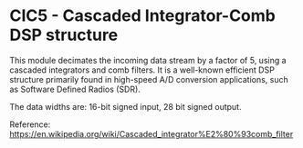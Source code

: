 # CIC5 - Cascaded Integrator-Comb DSP structure

This module decimates the incoming data stream by a factor of 5,
using a cascaded integrators and comb filters. It is a well-known
efficient DSP structure primarily found in high-speed A/D conversion
applications, such as Software Defined Radios (SDR).

The data widths are: 16-bit signed input, 28 bit signed output.

Reference: https://en.wikipedia.org/wiki/Cascaded_integrator%E2%80%93comb_filter


